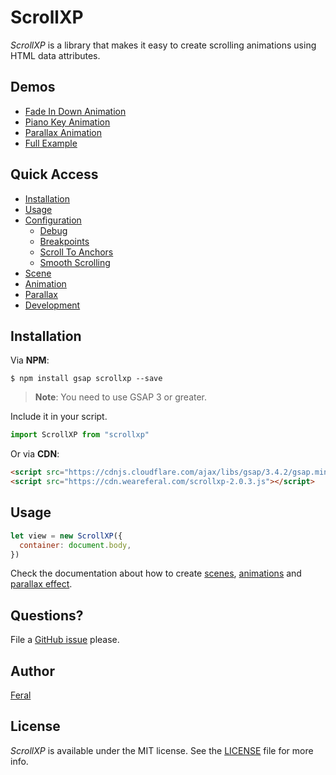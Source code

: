 # ScrollXP

_ScrollXP_ is a library that makes it easy to create scrolling animations using HTML data attributes.

## Demos

- [Fade In Down Animation](https://codepen.io/weareferal/full/eYdNNzq)
- [Piano Key Animation](https://codepen.io/weareferal/full/WNGvvpY)
- [Parallax Animation](https://codepen.io/weareferal/full/abmOOwd)
- [Full Example](https://weareferal.github.io/scrollxp/)

## Quick Access

- [Installation](#installation)
- [Usage](#usage)
- [Configuration](https://github.com/weareferal/scrollxp/blob/master/docs/configuration.md)
  - [Debug](https://github.com/weareferal/scrollxp/blob/master/docs/configuration.md#debug)
  - [Breakpoints](https://github.com/weareferal/scrollxp/blob/master/docs/configuration.md#breakpoints)
  - [Scroll To Anchors](https://github.com/weareferal/scrollxp/blob/master/docs/configuration.md#scroll-to-anchors)
  - [Smooth Scrolling](https://github.com/weareferal/scrollxp/blob/master/docs/configuration.md#smooth-scrolling)
- [Scene](https://github.com/weareferal/scrollxp/blob/master/docs/scene/README.md)
- [Animation](https://github.com/weareferal/scrollxp/blob/master/docs/animation/README.md)
- [Parallax](https://github.com/weareferal/scrollxp/blob/master/docs/parallax/README.md)
- [Development](https://github.com/weareferal/scrollxp/blob/master/docs/development.md)

## Installation

Via **NPM**:

```
$ npm install gsap scrollxp --save
```

> **Note**: You need to use GSAP 3 or greater.

Include it in your script.

```js
import ScrollXP from "scrollxp"
```

Or via **CDN**:

```html
<script src="https://cdnjs.cloudflare.com/ajax/libs/gsap/3.4.2/gsap.min.js"></script>
<script src="https://cdn.weareferal.com/scrollxp-2.0.3.js"></script>
```

## Usage

```js
let view = new ScrollXP({
  container: document.body,
})
```

Check the documentation about how to create [scenes](https://github.com/weareferal/scrollxp/blob/master/docs/scene/README.md), [animations](https://github.com/weareferal/scrollxp/blob/master/docs/animation/README.md) and [parallax effect](https://github.com/weareferal/scrollxp/blob/master/docs/parallax/README.md).

## Questions?

File a [GitHub issue](https://github.com/weareferal/scrollxp/issues/new) please.

## Author

[Feral](https://weareferal.com/)

## License

_ScrollXP_ is available under the MIT license. See the [LICENSE](https://github.com/weareferal/scrollxp/blob/master/LICENSE) file for more info.
